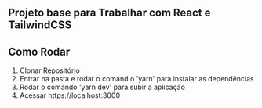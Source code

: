 ## Projeto base para Trabalhar com React e TailwindCSS

## Como Rodar
1. Clonar Repositório
2. Entrar na pasta e rodar o comand o 'yarn' para instalar as dependências
3. Rodar o comando 'yarn dev' para subir a aplicação
4. Acessar https://localhost:3000
